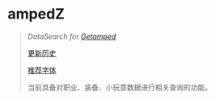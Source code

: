 # ampedZ
>
>*DataSearch for [Getamped](http://bfo.sdo.com/)*
>
>[更新历史](WHATSNEW.md)
>
>[推荐字体](FONTS.MD)
>
>当前具备对职业、装备、小玩意数据进行相关查询的功能。
>
